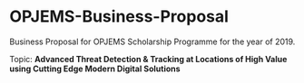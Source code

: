# OPJEMS-Business-Proposal
Business Proposal for OPJEMS Scholarship Programme for the year of 2019.

Topic: **Advanced Threat Detection & Tracking at Locations of High Value using Cutting Edge Modern Digital Solutions**
